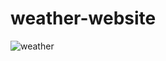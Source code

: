 # weather-website
![weather](https://user-images.githubusercontent.com/81647285/132583392-7662e5ea-86fe-4a67-81c6-341bf91d3e92.gif)
